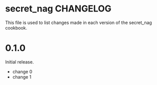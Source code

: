 # secret_nag CHANGELOG

This file is used to list changes made in each version of the secret_nag cookbook.

# 0.1.0

Initial release.

- change 0
- change 1

